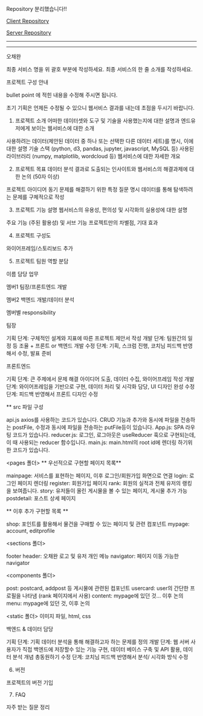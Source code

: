 Repository 분리했습니다!!

[Client Repository](https://github.com/yyoungl/VegCom-elice-2nd-project-front)

[Server Repository](https://github.com/yyoungl/Elice_2nd_Project-vegcom_back)



----------------------------
----------------------------


오채완

최종 서비스 명을 위 괄호 부분에 작성하세요.
최종 서비스의 한 줄 소개를 작성하세요.


프로젝트 구성 안내


bullet point 에 적힌 내용을 수정해 주시면 됩니다.


초기 기획은 언제든 수정될 수 있으니 웹서비스 결과를 내는데 초점을 두시기 바랍니다.



1. 프로젝트 소개
어떠한 데이터셋와 도구 및 기술을 사용했는지에 대한 설명과 엔드유저에게 보이는 웹서비스에 대한 소개

사용하려는 데이터(제안된 데이터 중 하나 또는 선택한 다른 데이터 세트)를 명시, 이에 대한 설명
기술 스택 (python, d3, pandas, jupyter, javascript, MySQL 등)
사용된 라이브러리 (numpy, matplotlib, wordcloud 등)
웹서비스에 대한 자세한 개요


2. 프로젝트 목표
데이터 분석 결과로 도출되는 인사이트와 웹서비스의 해결과제에 대한 논의 (50자 이상)

프로젝트 아이디어 동기
문제를 해결하기 위한 특정 질문 명시
데이터를 통해 탐색하려는 문제를 구체적으로 작성


3. 프로젝트 기능 설명
웹서비스의 유용성, 편의성 및 시각화의 실용성에 대한 설명

주요 기능 (주된 활용성) 및 서브 기능
프로젝트만의 차별점, 기대 효과


4. 프로젝트 구성도

와이어프레임/스토리보드 추가


5. 프로젝트 팀원 역할 분담



이름
담당 업무




멤버1
팀장/프론트엔드 개발


멤버2
백엔드 개발/데이터 분석



멤버별 responsibility

팀장


기획 단계: 구체적인 설계와 지표에 따른 프로젝트 제안서 작성
개발 단계: 팀원간의 일정 등 조율 + 프론트 or 백엔드 개발
수정 단계: 기획, 스크럼 진행, 코치님 피드백 반영해서 수정, 발표 준비


프론트엔드


기획 단계: 큰 주제에서 문제 해결 아이디어 도출, 데이터 수집, 와이어프레임 작성
개발 단계: 와이어프레임을 기반으로 구현, 데이터 처리 및 시각화 담당, UI 디자인 완성
수정 단계: 피드백 반영해서 프론트 디자인 수정

** src 파일 구성

api.js
axios를 사용하는 코드가 있습니다.
CRUD 기능과 추가와 동시에 파일을 전송하는 postFile, 수정과 동시에 파일을 전송하는 putFile등이 있습니다.
App.js:
SPA 라우팅 코드가 있습니다.
reducer.js:
로그인, 로그아웃은 useReducer 훅으로 구현되는데, 이 때 사용되는 reducer 함수입니다.
main.js:
main.html의 root id에 렌더링 하기위한 코드가 있습니다.

<pages 폴더>
** 우선적으로 구현할 페이지 목록**

mainpage: 서비스를 표현하는 페이지, 이후 로그인/회원가입 화면으로 연결
login: 로그인 페이지 렌더링
register: 회원가입 페이지
rank: 회원의 실적과 전체 유저의 랭킹을 보여줍니다.
story: 유저들이 올린 게시물을 볼 수 있는 페이지, 게시물 추가 가능
postdetail: 포스트 상세 페이지

** 이후 추가 구현할 목록 **

shop: 포인트를 활용해서 물건을 구매할 수 있는 페이지 및 관련 컴포넌트
mypage: account, editprofile

<sections 폴더>

footer
header: 오채완 로고 및 유저 개인 메뉴
navigator: 페이지 이동 가능한 navigator

<components 폴더>

post: postcard, addpost 등 게시물에 관련된 컴포넌트
usercard: user의 간단한 프로필을 나타냄 (rank 페이지에서 사용)
content: mypage에 있던 것... 이후 논의
menu: mypage에 있던 것, 이후 논의

<static 폴더>
이미지 파일, html, css

백엔드 & 데이터 담당


기획 단계: 기획 데이터 분석을 통해 해결하고자 하는 문제를 정의
개발 단계: 웹 서버 사용자가 직접 백엔드에 저장할수 있는 기능 구현, 데이터 베이스 구축 및 API 활용, 데이터 분석 개념 총동원하기
수정 단계: 코치님 피드백 반영해서 분석/ 시각화 방식 수정


6. 버전

프로젝트의 버전 기입


7. FAQ

자주 받는 질문 정리
